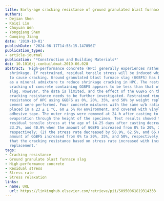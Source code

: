 ```yaml
---
title: Early-age cracking resistance of ground granulated blast furnace slag concrete
authors:
- Dejian Shen
- Kaiqi Liu
- Chuyuan Wen
- Yongqiang Shen
- Guoqing Jiang
date: '2019-10-01'
publishDate: '2024-06-17T14:55:15.147056Z'
publication_types:
- article-journal
publication: '*Construction and Building Materials*'
doi: 10.1016/j.conbuildmat.2019.06.028
abstract: 'High-performance concrete (HPC) generally experiences rather high autogenous
  shrinkage. If restrained, residual tensile stress will be induced which may be sufficient
  to cause cracking. Ground granulated blast furnace slag (GGBFS) has been utilized
  as a mineral admixture to reduce shrinkage cracking in HPC. The restrained shrinkage
  cracking of concrete containing GGBFS appears to be less than that of concrete without
  slag. However, the data is limited, and the effect of the GGBFS on the restrained
  cracking resistance needs to be further investigated. Restrained ring tests on cracking
  resistance of HPC using GGBFS as 0%, 20%, 35%, and 50% by weight replacements of
  cement were performed. Four concrete mixtures with the same w/b ratio of 0.32 were
  placed in a 23 ± 1 °C, 60 ± 5% RH environment, and covered with vinyl and aluminum
  adhesive tape. The outer rings were removed at 24 h after casting to allow water
  evaporation through the height of the specimen. Test results showed that: (1) the
  residual tensile stress at the age of 14.25 days after casting decreased by 18.6%,
  33.2%, and 40.9% when the amount of GGBFS increased from 0% to 20%, 35%, and 50%,
  respectively; (2) the stress rate decreased by 58.9%, 62.5%, and 66.8% when the
  amount of GGBFS increased from 0% to 20%, 35%, and 50%, respectively, indicating
  that the cracking resistance based on stress rate increased with increasing GGBFS
  replacement.'
tags:
- Cracking resistance
- Ground granulate blast furnace slag
- High-performance concrete
- Residual stress
- Stress rate
- Stress relaxation
links:
- name: URL
  url: https://linkinghub.elsevier.com/retrieve/pii/S0950061819314333
---
```

